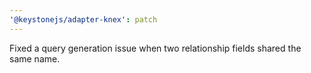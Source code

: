 ```yaml
---
'@keystonejs/adapter-knex': patch
---
```


Fixed a query generation issue when two relationship fields shared the same name.
